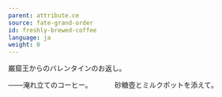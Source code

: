 ```yaml
---
parent: attribute.ce
source: fate-grand-order
id: freshly-brewed-coffee
language: ja
weight: 0
---
```


巌窟王からのバレンタインのお返し。

───淹れ立てのコーヒー。
　　　砂糖壺とミルクポットを添えて。
